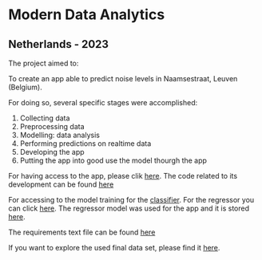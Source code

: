 # Modern Data Analytics 

## Netherlands - 2023

The project aimed to: 

To create an app able to predict noise levels in Naamsestraat, Leuven (Belgium).  


For doing so, several specific stages were accomplished: 

1. Collecting data 
2. Preprocessing data
3. Modelling: data analysis 
4. Performing predictions on realtime data
5. Developing the app 
6. Putting the app into good use the model thourgh the app


For having access to the app, please clik [here](https://joaodpcm-mda-app-arfcvd.streamlit.app). The code related to its development can be found [here](App.py)

For accessing to the model training for the [classifier](classifier_model_training.ipynb). For the regressor you can click [here](regressor_model_training.ipynb). The regressor model was used for the app and it is stored [here](regressor.pkl). 

The requirements text file can be found [here](requirements.txt)

If you want to explore the used final data set, please find it [here](data.csv). 



